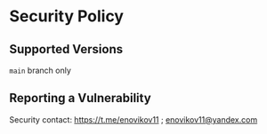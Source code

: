 # Security Policy

## Supported Versions

`main` branch only

## Reporting a Vulnerability

Security contact: https://t.me/enovikov11 ; enovikov11@yandex.com
